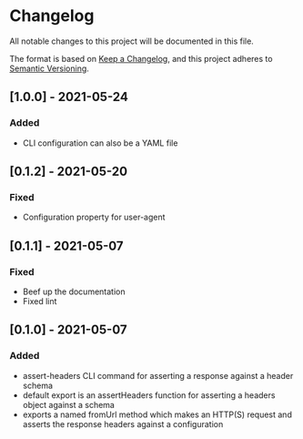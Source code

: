 # Changelog
All notable changes to this project will be documented in this file.

The format is based on [Keep a Changelog](https://keepachangelog.com/en/1.0.0/),
and this project adheres to [Semantic Versioning](https://semver.org/spec/v2.0.0.html).

## [1.0.0] - 2021-05-24

### Added

- CLI configuration can also be a YAML file

## [0.1.2] - 2021-05-20

### Fixed

- Configuration property for user-agent

## [0.1.1] - 2021-05-07

### Fixed

- Beef up the documentation
- Fixed lint

## [0.1.0] - 2021-05-07

### Added

- assert-headers CLI command for asserting a response against a header schema
- default export is an assertHeaders function for asserting a headers object against a schema
- exports a named fromUrl method which makes an HTTP(S) request and asserts the response headers against a configuration
